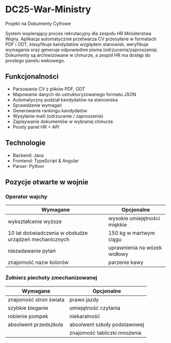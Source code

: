 # DC25-War-Ministry
Projekt na Dokumenty Cyfrowe


System wspierający proces rekrutacyjny dla zespołu HR Ministerstwa Wojny.
Aplikacja automatycznie przetwarza CV przesyłane w formatach PDF i ODT, klasyfikuje kandydatów względem stanowisk, weryfikuje wymagania oraz generuje odpowiednie pisma (odrzucenia/zaproszenia). Dokumenty są archiwizowane w chmurze, a zespół HR ma dostęp do prostego panelu webowego.

## Funkcjonalności
- Parsowanie CV z plików PDF, ODT  
- Mapowanie danych do ustrukturyzowanego formatu JSON  
- Automatyczny podział kandydatów na stanowiska  
- Sprawdzenie wymagań  
- Generowanie rankingu kandydatów  
- Wysyłanie maili (odrzucenie / zaproszenie)  
- Zapisywanie dokumentów w wybranej chmurze
- Prosty panel HR + API

## Technologie
- Backend: Java
- Frontend: TypeScript & Angular
- Parser: Python  


## Pozycje otwarte w wojnie
### Operator wajchy
| Wymagane | Opcjonalne |
|----------|------------|
| wykształcenie wyższe | wysokie umiejętności miękkie |
| 10 lat doświadczenia w obsłudze urządzeń mechanicznych | 150 kg w martwym ciągu |
| niezadawanie pytań | uprawnienia na wózek widłowy |
| znajomość nazw kolorów | parzenie kawy |

### Żołnierz piechoty zmechanizowanej
| Wymagane | Opcjonalne |
|----------|------------|
| znajomość stron świata | prawo jazdy |
| szybkie bieganie | umiejętność czytania |
| robienie pompek | niekaralność |
| absolwent przedszkola | absolwent szkoły podstawowej |
|  | znajomość tabliczki mnożenia |